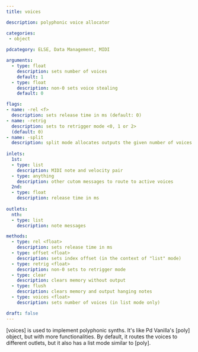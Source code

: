 ```yaml
---
title: voices

description: polyphonic voice allocator

categories:
 - object
 
pdcategory: ELSE, Data Management, MIDI

arguments:
  - type: float
    description: sets number of voices 
    default: 1
  - type: float
    description: non-0 sets voice stealing
    default: 0

flags:
- name: -rel <f>
  description: sets release time in ms (default: 0)
- name: -retrig
  description: sets to retrigger mode <0, 1 or 2> 
  (default: 0)
- name: -split
  description: split mode allocates outputs the given number of voices via separate outlets
  
inlets:
  1st:
  - type: list
    description: MIDI note and velocity pair
  - type: anything
    description: other cutom messages to route to active voices
  2nd:
  - type: float
    description: release time in ms
    
outlets:
  nth:
  - type: list
    description: note messages

methods:
  - type: rel <float>
    description: sets release time in ms
  - type: offset <float>
    description: sets index offset (in the context of "list" mode)
  - type: retrig <float>
    description: non-0 sets to retrigger mode
  - type: clear
    description: clears memory without output
  - type: flush
    description: clears memory and output hanging notes
  - type: voices <float>
    description: sets number of voices (in list mode only)

draft: false
---
```


[voices] is used to implement polyphonic synths. It's like Pd Vanilla's [poly] object, but with more functionalities. By default, it routes the voices to different outlets, but it also has a list mode similar to [poly].
